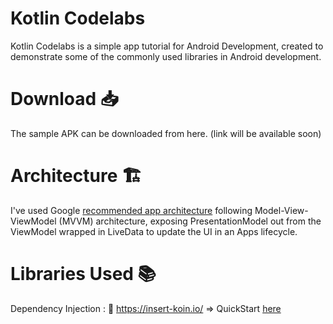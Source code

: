 # Kotlin Codelabs
Kotlin Codelabs is a simple app tutorial for Android Development, created to demonstrate some of the commonly used libraries in Android development.

# Download 📥
The sample APK can be downloaded from here. (link will be available soon)

# Architecture 🏗️
I've used Google [recommended app architecture](https://developer.android.com/jetpack/guide) following Model-View-ViewModel (MVVM) architecture, exposing PresentationModel out from the ViewModel wrapped in LiveData to update the UI in an Apps lifecycle.

# Libraries Used 📚
Dependency Injection : 🚀 https://insert-koin.io/  =>  QuickStart [here](https://github.com/dwiputrarf/kotlincodelabs/blob/master/tutorial/Koin.md)
